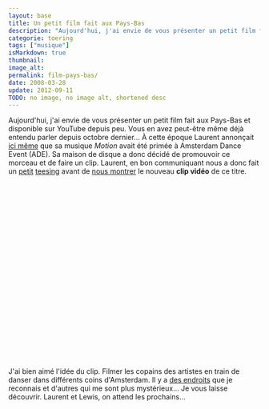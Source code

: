 ```yaml
---
layout: base
title: Un petit film fait aux Pays-Bas
description: "Aujourd'hui, j'ai envie de vous présenter un petit film fait aux Pays-Bas et disponible sur YouTube depuis peu. Vous en avez peut-être même déjà entendu pa"
categorie: toering
tags: ["musique"]
isMarkdown: true
thumbnail: 
image_alt: 
permalink: film-pays-bas/
date: 2008-03-28
update: 2012-09-11
TODO: no image, no image alt, shortened desc
---
```


Aujourd'hui, j'ai envie de vous présenter un petit film fait aux Pays-Bas et disponible sur YouTube depuis peu. Vous en avez peut-être même déjà entendu parler depuis octobre dernier... À cette époque Laurent annonçait [ici même](/quelques-nouvelles-en-vrac#c427) que sa musique *Motion* avait été primée à Amsterdam Dance Event (ADE). Sa maison de disque a donc décidé de promouvoir ce morceau et de faire un clip. Laurent, en bon communiquant nous a donc fait un [petit](http://laurentchambon.blogspot.com/2007/12/le-vent-ma-rendu-sourd.html) [teesing](http://laurentchambon.blogspot.com/2008/01/motion-en-vido.html) avant de [nous montrer](http://laurentchambon.blogspot.com/2008/03/motion-la-vido.html) le nouveau **clip vidéo** de ce titre.

<!-- HTML -->
<object width="425" height="355"><param name="movie" value="http://www.youtube.com/v/gSVowp9KgTU&hl=en"></param><param name="wmode" value="transparent"></param><embed src="http://www.youtube.com/v/gSVowp9KgTU&hl=en" type="application/x-shockwave-flash" wmode="transparent" width="425" height="355"></embed></object>
<!-- Gone <a href="http://www.wikio.fr/vote" target="_tab"><img src="http://www.wikio.fr/shared/img/vote/wikio3.gif" style="border:none;vertical-align:middle;"/></a> -->
<!-- / HTML -->

J'ai bien aimé l'idée du clip. Filmer les copains des artistes en train de danser dans différents coins d'Amsterdam. Il y a [des endroits](http://flickr.com/photos/13274211@N00/509936621/) que je reconnais et d'autres qui me sont plus mystérieux... Je vous laisse découvrir. Laurent et Lewis, on attend les prochains...
